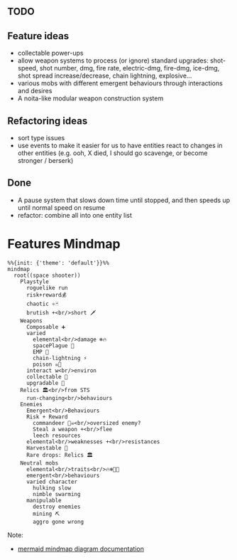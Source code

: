 ## TODO

## Feature ideas

- collectable power-ups
- allow weapon systems to process (or ignore) standard upgrades: shot-speed, shot number, dmg, fire rate, electric-dmg, fire-dmg, ice-dmg, shot spread increase/decrease, chain lightning, explosive...
- various mobs with different emergent behaviours through interactions and desires
- A noita-like modular weapon construction system

## Refactoring ideas

- sort type issues
- use events to make it easier for us to have entities react to changes in other entities (e.g. ooh, X died, I should go scavenge, or become stronger / berserk)

## Done

- A pause system that slows down time until stopped, and then speeds up until normal speed on resume
- refactor: combine all into one entity list

# Features Mindmap

```mermaid
%%{init: {'theme': 'default'}}%%
mindmap
  root((space shooter))
    Playstyle
      roguelike run
      risk+reward💰
      chaotic ⚛🃏
      brutish +<br/>short 🗡️
    Weapons
      Composable ➕
      varied
        elemental<br/>damage ❄️🔥
        spacePlague 🦠
        EMP 🍳
        chain-lightning ⚡️
        poison ☠️🧪
      interact w<br/>environ
      collectable 🛒
      upgradable 🔨
    Relics 🏛️<br/>from STS
      run-changing<br/>behaviours
    Enemies
      Emergent<br/>Behaviours
      Risk + Reward
        commandeer 🏴‍☠️<br/>oversized enemy?
        Steal a weapon +<br/>flee
        leech resources
      elemental<br/>weaknesses +<br/>resistances
      Harvestable 🌾
      Rare drops: Relics 🏛️
    Neutral mobs
      elemental<br/>traits<br/>🔥❄️💨🍃
      emergent<br/>behaviours
      varied character
        hulking slow
        nimble swarming
      manipulable
        destroy enemies
        mining ⛏️
        aggro gone wrong
```

Note:

- [mermaid mindmap diagram documentation](https://mermaid.js.org/syntax/mindmap.html)
